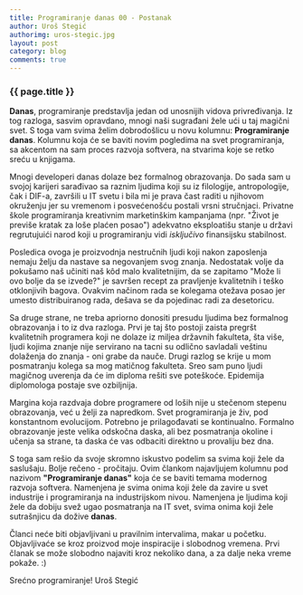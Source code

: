 ```yaml
---
title: Programiranje danas 00 - Postanak
author: Uroš Stegić
authorimg: uros-stegic.jpg
layout: post
category: blog
comments: true
---
```

### {{ page.title }}

**Danas**, programiranje predstavlja jedan od unosnijih vidova privređivanja. Iz tog razloga, sasvim opravdano, mnogi naši sugrađani žele ući u taj magični svet. S toga vam svima želim dobrodošlicu u novu kolumnu: **Programiranje danas**. Kolumnu koja će se baviti novim pogledima na svet programiranja, sa akcentom na sam proces razvoja softvera, na stvarima koje se retko sreću u knjigama.

Mnogi developeri danas dolaze bez formalnog obrazovanja. Do sada sam u svojoj karijeri sarađivao sa raznim ljudima koji su iz filologije, antropologije, čak i DIF-a, završili u IT svetu i bila mi je prava čast raditi u njihovom okruženju jer su vremenom i posvećenošću postali vrsni stručnjaci. Privatne škole programiranja kreativnim marketinškim kampanjama (npr. "Život je previše kratak za loše plaćen posao") adekvatno eksploatišu stanje u državi regrutujuići narod koji u programiranju vidi *isključivo* finansijsku stabilnost.

Posledica ovoga je proizvodnja nestručnih ljudi koji nakon zaposlenja nemaju želju da nastave sa negovanjem svog znanja. Nedostatak volje da pokušamo naš učiniti naš kôd malo kvalitetnijim, da se zapitamo "Može li ovo bolje da se izvede?" je savršen recept za pravljenje kvalitetnih i teško otklonjivih bagova. Ovakvim načinom rada se kolegama otežava posao jer umesto distribuiranog rada, dešava se da pojedinac radi za desetoricu.

Sa druge strane, ne treba apriorno donositi presudu ljudima bez formalnog obrazovanja i to iz dva razloga. Prvi je taj što postoji zaista pregršt kvalitetnih programera koji ne dolaze iz miljea državnih fakulteta, šta više, ljudi kojima znanje nije servirano na tacni su odlično savladali veštinu dolaženja do znanja - oni grabe da nauče. Drugi razlog se krije u mom posmatranju kolega sa mog matičnog fakulteta. Sreo sam puno ljudi magičnog uverenja da će im diploma rešiti sve poteškoće. Epidemija diplomologa postaje sve ozbiljnija.

Margina koja razdvaja dobre programere od loših nije u stečenom stepenu obrazovanja, već u želji za napredkom. Svet programiranja je živ, pod konstantnom evolucijom. Potrebno je prilagođavati se kontinualno. Formalno obrazovanje jeste velika odskočna daska, ali bez posmatranja okoline i učenja sa strane, ta daska će vas odbaciti direktno u provaliju bez dna.

S toga sam rešio da svoje skromno iskustvo podelim sa svima koji žele da saslušaju. Bolje rečeno - pročitaju. Ovim člankom najavljujem kolumnu pod nazivom **"Programiranje danas"** koja će se baviti temama modernog razvoja softvera. Namenjena je svima onima koji žele da zavire u svet industrije i programiranja na industrijskom nivou. Namenjena je ljudima koji žele da dobiju svež ugao posmatranja na IT svet, svima onima koji žele sutrašnjicu da dožive **danas**.

Članci neće biti objavljivani u pravilnim intervalima, makar u početku. Objavljivaće se kroz proizvod moje inspiracije i slobodnog vremena. Prvi članak se može slobodno najaviti kroz nekoliko dana, a za dalje neka vreme pokaže. :)

Srećno programiranje!
Uroš Stegić


